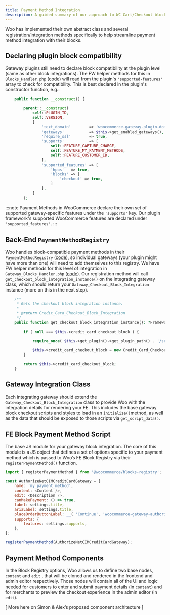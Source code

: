```yaml
---
title: Payment Method Integration
description: A guided summary of our approach to WC Cart/Checkout block integration.
---
```


Woo has implemented their own abstract class and several registration/integration methods specifically to help streamline payment method integration with their blocks.  

## Declaring plugin block compatibility

Gateway plugins still need to declare block compatibility at the plugin level (same as other block integrations). The FW helper methods for this in `Blocks_Handler.php` ([code](https://github.com/godaddy-wordpress/wc-plugin-framework/blob/release/cart-checkout-blocks-support/woocommerce/Blocks/Blocks_Handler.php)) will read from the plugin's `'supported-features'` array to check for compatibility. This is best declared in the plugin's constructor function, e.g.:

```php
	public function __construct() {

		parent::__construct(
			self::PLUGIN_ID,
			self::VERSION,
			[
				'text_domain'        => 'woocommerce-gateway-plugin-domain',
				'gateways'           => $this->get_enabled_gateways(),
				'require_ssl'        => true,
				'supports'           => [
					self::FEATURE_CAPTURE_CHARGE,
					self::FEATURE_MY_PAYMENT_METHODS,
					self::FEATURE_CUSTOMER_ID,
				],
				'supported_features' => [
					'hpos'   => true,
					'blocks' => [
						'checkout' => true,
					]
				],
			]
		);
```

:::note
Payment Methods in WooCommerce declare their own set of supported gateway-specific features under the `'supports'` key. Our plugin framework's supported WooCommerce features are declared under `'supported_features'`.
:::

## Back-End `PaymentMethodRegistry`

Woo handles block-compatible payment methods in their `PaymentMethodRegistry` ([code](https://github.com/woocommerce/woocommerce-blocks/blob/trunk/src/Payments/PaymentMethodRegistry.php)), so individual gateways (your plugin might have more than one) will need to add themselves to this registry. We have FW helper methods for this level of integration in `Gateway_Blocks_Handler.php` ([code](https://github.com/godaddy-wordpress/wc-plugin-framework/blob/release/cart-checkout-blocks-support/woocommerce/payment-gateway/Blocks/Gateway_Blocks_Handler.php)). Our registration method will call `get_checkout_block_integration_instance()` on the integrating gateway class, which should return your `Gateway_Checkout_Block_Integration` instance (more on this in the next step).

```php
	/**
	 * Gets the checkout block integration instance.
	 *
	 * @return Credit_Card_Checkout_Block_Integration
	 */
	public function get_checkout_block_integration_instance(): ?Framework\Payment_Gateway\Blocks\Gateway_Checkout_Block_Integration {

		if ( null === $this->credit_card_checkout_block ) {

			require_once( $this->get_plugin()->get_plugin_path() . '/src/Blocks/Credit_Card_Checkout_Block_Integration.php' );

			$this->credit_card_checkout_block = new Credit_Card_Checkout_Block_Integration( $this->get_plugin(), $this );
		}

		return $this->credit_card_checkout_block;
	}
```


## Gateway Integration Class

Each integrating gateway should extend the `Gateway_Checkout_Block_Integration` class to provide Woo with the integration details for rendering your FE. This includes the base gateway block checkout scripts and styles to load in an `initialize()`method, as well as the data that should be exposed to those scripts via `get_script_data()`. 

## FE Block Payment Method Script

The base JS module for your gateway block integration. The core of this module is a JS object that defines a set of options specific to your payment method which is passed to Woo’s FE Block Registry via their `registerPaymentMethod()` function.

```js
import { registerPaymentMethod } from '@woocommerce/blocks-registry';

const AuthorizeNetCIMCreditCardGateway = {
	name: 'my_payment_method',
	content: <Content />,
	edit: <Description />,
	canMakePayment: () => true,
	label: settings.title,
	ariaLabel: settings.title,
	placeOrderButtonLabel: __( 'Continue', 'woocommerce-gateway-authorize-net-cim' ),
	supports: {
		features: settings.supports,
	},
};

registerPaymentMethod(AuthorizeNetCIMCreditCardGateway);
```

## Payment Method Components

In the Block Registry options, Woo allows us to define two base nodes, `content` and `edit` , that will be cloned and rendered in the frontend and admin editor respectively. Those nodes will contain all of the UI and logic needed for customers to enter and submit payment details (in `content`) and for merchants to preview the checkout experience in the admin editor (in `edit`).

[ More here on Simon & Alex’s proposed component architecture ]
